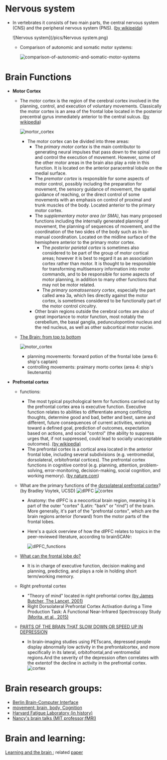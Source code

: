 # Nervous system
  - In vertebrates it consists of two main parts, the central nervous system (CNS) and the peripheral nervous system (PNS). ([by wikipeida](https://en.wikipedia.org/wiki/Nervous_system))
    
	![Nervous system](/pics/Nervous system.png)
	
	- Comparison of autonomic and somatic motor systems:
	
	   ![comparison-of-autonomic-and-somatic-motor-systems](/pics/comparison-of-autonomic-and-somatic-motor-systems.jpg)
  



# Brain Functions
  - **Motor Cortex**
    - The motor cortex is the region of the cerebral cortex involved in the planning, control, and execution of voluntary movements. Classically the motor cortex is an area of the frontal lobe located in the posterior precentral gyrus immediately anterior to the central sulcus.  ([by wikipedia](https://en.wikipedia.org/wiki/Motor_cortex))    
	  
	  ![mortor_cortex](/pics/250px-Human_motor_cortex.jpg)  

	  - The motor cortex can be divided into three areas: 
	    - The _primary motor cortex_ is the main contributor to generating neural impulses that pass down to the spinal cord and control the execution of movement. However, some of the other motor areas in the brain also play a role in this function. It is located on the anterior paracentral lobule on the medial surface. 
        - The _premotor cortex_ is responsible for some aspects of motor control, possibly including the preparation for movement, the sensory guidance of movement, the spatial guidance of reaching, or the direct control of some movements with an emphasis on control of proximal and trunk muscles of the body. Located anterior to the primary motor cortex. 
        - The _supplementary motor area (or SMA)_, has many proposed functions including the internally generated planning of movement, the planning of sequences of movement, and the coordination of the two sides of the body such as in bi-manual coordination. Located on the midline surface of the hemisphere anterior to the primary motor cortex. 
          - The _posterior parietal cortex_ is sometimes also considered to be part of the group of motor cortical areas; however it is best to regard it as an association cortex rather than motor. It is thought to be responsible for transforming multisensory information into motor commands, and to be responsible for some aspects of motor planning, in addition to many other functions that may not be motor related.
          - The _primary somatosensory cortex_, especially the part called area 3a, which lies directly against the motor cortex, is sometimes considered to be functionally part of the motor control circuitry.
        - Other brain regions outside the cerebral cortex are also of great importance to motor function, most notably the cerebellum, the basal ganglia, pedunculopontine nucleus and the red nucleus, as well as other subcortical motor nuclei. 
 	
    - [The Brain: from top to bottom](http://thebrain.mcgill.ca/flash/d/d_06/d_06_cr/d_06_cr_mou/d_06_cr_mou.html)
	
	   ![motor_cortex](/pics/motor_cortex.jpg) 
      - planning movements: forward potion of the frontal lobe (area 6: ship's captain)
	  - controlling movements: praimary morto cortex (area 4: ship's lieutenants)

  - **Prefrontal cortex**
    - functions: 
      - The most typical psychological term for functions carried out by the prefrontal cortex area is executive function. Executive function relates to abilities to differentiate among conflicting thoughts, determine good and bad, better and best, same and different, future consequences of current activities, working toward a defined goal, prediction of outcomes, expectation based on actions, and social "control" (the ability to suppress urges that, if not suppressed, could lead to socially unacceptable outcomes). [(by wikipedia)](https://en.wikipedia.org/wiki/Prefrontal_cortex)
      - The prefrontal cortex is a cortical area located in the anterior frontal lobe, including several subdivisions (e.g. ventromedial, dorsolateral, orbitofrontal cortices). The prefrontal cortex functions in cognitive control (e.g. planning, attention, problem-solving, error-monitoring, decision-making, social cognition, and working memory). ([by nature.com](https://www.nature.com/subjects/prefrontal-cortex))
  
	- What are the primary functions of the [dorsolateral prefrontal cortex](https://www.quora.com/Neuroanatomy-What-are-the-primary-functions-of-the-dorsolateral-prefrontal-cortex)? (by Bradley Voytek, UCSD)
	  ![dlPFC](/pics/dorsolateral_prefrontal_cortex.jpg)           ![cortex](/pics/cortex.gif)  
	  - Anatomy: the dlPFC is a neocortical brain region, meaning it is part of the outer "cortex" (Latin: "bark" or "rind") of the brain. More generally, it's part of the "prefrontal cortex", which are the brain regions anterior (forward) from the motor parts of the frontal lobes. 
	  - Here's a quick overview of how the dlPFC relates to topics in the peer-reviewed literature, according to brainSCANr:
	  
		![dlPFC_functions](/pics/dlPFC_functions.png)
	
    - [What can the frontal lobe do?](https://www.quora.com/What-can-the-frontal-lobe-do)
      - It is in charge of executive function, decision making and planning, predicting, and plays a role in holding short term/working memory.
  
	- Right prefrontal cortex
	  - "Theory of mind" located in right prefrontal cortex [(by James Butcher, The Lancet, 2001)](https://www.thelancet.com/journals/lancet/article/PIIS0140-6736(05)71501-4/fulltext)
	  - Right Dorsolateral Prefrontal Cortex Activation during a Time Production Task: A Functional Near-Infrared Spectroscopy Study [(Morita, et al., 2015)](https://www.hindawi.com/journals/ajn/2015/189060/)

	- [PARTS OF THE BRAIN THAT SLOW DOWN OR SPEED UP IN DEPRESSION](http://thebrain.mcgill.ca/flash/i/i_08/i_08_cr/i_08_cr_dep/i_08_cr_dep.html)
	  - In brain-imaging studies using PETscans, depressed people display abnormally low activity in the prefrontalcortex, and more specifically in its lateral, orbitofrontal,and ventromedial regions.And the severity of the depression often correlates with the extentof the decline in activity in the prefrontal cortex. 
	   ![cortex](/pics/cortex.jpg)
	
	
# Brain research groups:
  - [Berlin Brain-Computer Interface](https://github.com/bbci)
  - [movement: brain, body, Cognition](https://www.facebook.com/movement2017/)
  - [Harvard Fatigue Laboratory (in history)](http://www.humankinetics.com/excerpts/excerpts/harvard-fatigue-laboratory-influential-in-promoting-exercise-physiology-research)
  - [Nancy's brain talks (MIT professor;fMRI)](https://nancysbraintalks.mit.edu/)


# Brain and learning:
[Learning and the brain ](https://www.learningandthebrain.com/blog/technology-and-divided-attention/); related [paper](https://link.springer.com/article/10.1007/s10739-014-9387-y)
